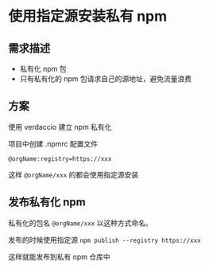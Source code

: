 # 使用指定源安装私有 npm

## 需求描述

- 私有化 npm 包
- 只有私有化的 npm 包请求自己的源地址，避免流量浪费

## 方案

使用 verdaccio 建立 npm 私有化

项目中创建 .npmrc 配置文件

```
@orgName:registry=https://xxx
```

这样 `@orgName/xxx` 的都会使用指定源安装

## 发布私有化 npm

私有化的包名 `@orgName/xxx` 以这种方式命名。

发布的时候使用指定源 `npm publish --registry https://xxx`

这样就能发布到私有 npm 仓库中